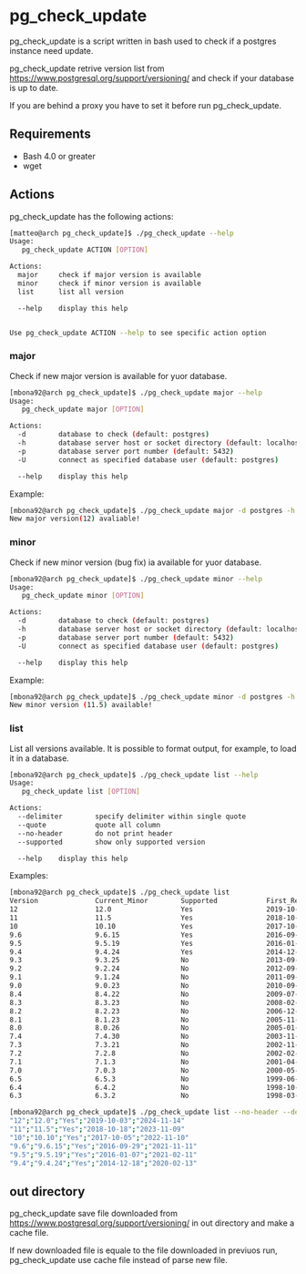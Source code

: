 # pg_check_update

pg_check_update is a script written in bash used to check if a postgres instance need update.

pg_check_update retrive version list from https://www.postgresql.org/support/versioning/ and check if your database is up to date.

If you are behind a proxy you have to set it before run pg_check_update. 

## Requirements

- Bash 4.0 or greater
- wget

## Actions

pg_check_update has the following actions:

```bash
[matteo@arch pg_check_update]$ ./pg_check_update --help
Usage:
   pg_check_update ACTION [OPTION] 

Actions:
  major     check if major version is available
  minor     check if minor version is available
  list      list all version

  --help    display this help


Use pg_check_update ACTION --help to see specific action option
```

### major

Check if new major version is available for yuor database.

```bash
[mbona92@arch pg_check_update]$ ./pg_check_update major --help
Usage:
   pg_check_update major [OPTION]

Actions:
  -d        database to check (default: postgres)
  -h        database server host or socket directory (default: localhost)
  -p        database server port number (default: 5432)
  -U        connect as specified database user (default: postgres)

  --help    display this help

```
Example:

```bash
[mbona92@arch pg_check_update]$ ./pg_check_update major -d postgres -h pghost -p 5432 -U postgres
New major version(12) avaliable!
```

### minor

Check if new minor version (bug fix) ia available for yuor database.

```bash
[mbona92@arch pg_check_update]$ ./pg_check_update minor --help
Usage:
   pg_check_update minor [OPTION]

Actions:
  -d        database to check (default: postgres)
  -h        database server host or socket directory (default: localhost)
  -p        database server port number (default: 5432)
  -U        connect as specified database user (default: postgres)

  --help    display this help

```

Example:

```bash
[mbona92@arch pg_check_update]$ ./pg_check_update minor -d postgres -h pghost -p 5432 -U postgres
New minor version (11.5) available!
```

### list

List all versions available.
It is possible to format output, for example, to load it in a database.

```bash
[mbona92@arch pg_check_update]$ ./pg_check_update list --help
Usage:
   pg_check_update list [OPTION]

Actions:
  --delimiter        specify delimiter within single quote
  --quote            quote all column
  --no-header        do not print header
  --supported        show only supported version

  --help    display this help
```

Examples:

```bash
[mbona92@arch pg_check_update]$ ./pg_check_update list
Version              Current_Minor        Supported            First_Release        Final_Release
12                   12.0                 Yes                  2019-10-03           2024-11-14
11                   11.5                 Yes                  2018-10-18           2023-11-09
10                   10.10                Yes                  2017-10-05           2022-11-10
9.6                  9.6.15               Yes                  2016-09-29           2021-11-11
9.5                  9.5.19               Yes                  2016-01-07           2021-02-11
9.4                  9.4.24               Yes                  2014-12-18           2020-02-13
9.3                  9.3.25               No                   2013-09-09           2018-11-08
9.2                  9.2.24               No                   2012-09-10           2017-11-09
9.1                  9.1.24               No                   2011-09-12           2016-10-27
9.0                  9.0.23               No                   2010-09-20           2015-10-08
8.4                  8.4.22               No                   2009-07-01           2014-07-24
8.3                  8.3.23               No                   2008-02-04           2013-02-07
8.2                  8.2.23               No                   2006-12-05           2011-12-05
8.1                  8.1.23               No                   2005-11-08           2010-11-08
8.0                  8.0.26               No                   2005-01-19           2010-10-01
7.4                  7.4.30               No                   2003-11-17           2010-10-01
7.3                  7.3.21               No                   2002-11-27           2007-11-27
7.2                  7.2.8                No                   2002-02-04           2007-02-04
7.1                  7.1.3                No                   2001-04-13           2006-04-13
7.0                  7.0.3                No                   2000-05-08           2005-05-08
6.5                  6.5.3                No                   1999-06-09           2004-06-09
6.4                  6.4.2                No                   1998-10-30           2003-10-30
6.3                  6.3.2                No                   1998-03-01           2003-03-01
```

```bash
[mbona92@arch pg_check_update]$ ./pg_check_update list --no-header --delimiter ';' --quote --supported
"12";"12.0";"Yes";"2019-10-03";"2024-11-14"
"11";"11.5";"Yes";"2018-10-18";"2023-11-09"
"10";"10.10";"Yes";"2017-10-05";"2022-11-10"
"9.6";"9.6.15";"Yes";"2016-09-29";"2021-11-11"
"9.5";"9.5.19";"Yes";"2016-01-07";"2021-02-11"
"9.4";"9.4.24";"Yes";"2014-12-18";"2020-02-13"
```

## out directory

pg_check_update save file downloaded from https://www.postgresql.org/support/versioning/ in out directory and make a cache file.

If new downloaded file is equale to the file downloaded in previuos run, pg_check_update use cache file instead of parse new file.

